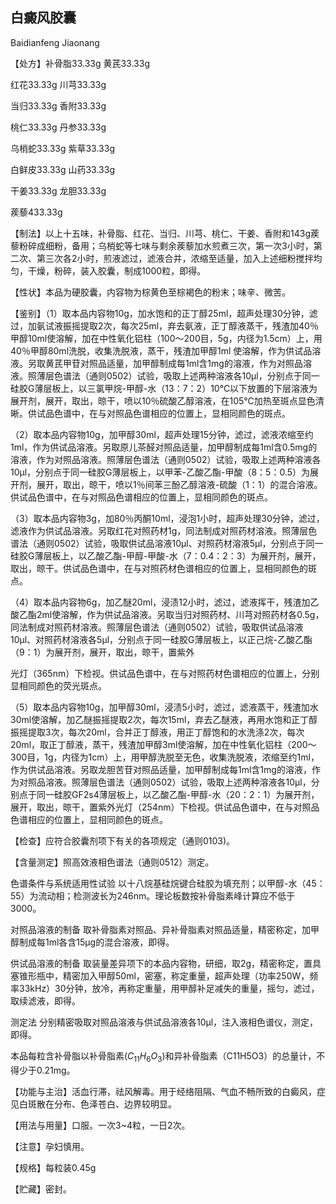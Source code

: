 ## 白癜风胶囊

Baidianfeng Jiaonang

【处方】补骨脂33.33g 黄芪33.33g

红花33.33g 川芎33.33g

当归33.33g 香附33.33g 

桃仁33.33g 丹参33.33g 

乌梢蛇33.33g 紫草33.33g 

白鲜皮33.33g 山药33.33g 

干姜33.33g 龙胆33.33g

蒺藜433.33g

【制法】以上十五味，补骨脂、红花、当归、川芎、桃仁、干姜、香附和143g蒺藜粉碎成细粉，备用；乌梢蛇等七味与剩余蒺藜加水煎煮三次，第一次3小时，第二次、第三次各2小时，煎液滤过，滤液合并，浓缩至适量，加入上述细粉搅拌均匀，干燥，粉碎，装入胶囊，制成1000粒，即得。

【性状】本品为硬胶囊，内容物为棕黄色至棕褐色的粉末；味辛、微苦。

【鉴别】（1）取本品内容物10g，加水饱和的正丁醇25ml，超声处理30分钟，滤过，加氨试液振摇提取2次，每次25ml，弃去氨液，正丁醇液蒸干，残渣加40％甲醇10ml使溶解，加在中性氧化铝柱（100～200目，5g，内径为1.5cm）上，用40％甲醇80ml洗脱，收集洗脱液，蒸干，残渣加甲醇1ml 使溶解，作为供试品溶液。另取黄芪甲苷对照品适量，加甲醇制成每1ml含1mg的溶液，作为对照品溶液。照薄层色谱法（通则0502）试验，吸取上述两种溶液各10μl，分别点于同一硅胶G薄层板上，以三氯甲烷-甲醇-水（13：7：2）10℃以下放置的下层溶液为展开剂，展开，取出，晾干，喷以10％硫酸乙醇溶液，在105℃加热至斑点显色清晰。供试品色谱中，在与对照品色谱相应的位置上，显相同颜色的斑点。

（2）取本品内容物10g，加甲醇30ml，超声处理15分钟，滤过，滤液浓缩至约1ml，作为供试品溶液。另取原儿茶醛对照品适量，加甲醇制成每1ml含0.5mg的溶液，作为对照品溶液。照薄层色谱法（通则0502）试验，吸取上述两种溶液各10μl，分别点于同一硅胶G薄层板上，以甲苯-乙酸乙酯-甲酸（8：5：0.5）为展开剂，展开，取出，晾干，喷以1％间苯三酚乙醇溶液-硫酸（1：1）的混合溶液。供试品色谱中，在与对照品色谱相应的位置上，显相同颜色的斑点。

（3）取本品内容物3g，加80％丙酮10ml，浸泡1小时，超声处理30分钟，滤过，滤液作为供试品溶液。另取红花对照药材1g，同法制成对照药材溶液。照薄层色谱法（通则0502）试验，吸取供试品溶液10μl、对照药材溶液5μl，分别点于同一硅胶G薄层板上，以乙酸乙酯-甲醇-甲酸-水（7：0.4：2：3）为展开剂，展开，取出，晾干。供试品色谱中，在与对照药材色谱相应的位置上，显相同颜色的斑点。

（4）取本品内容物6g，加乙醚20ml，浸渍12小时，滤过，滤液挥干，残渣加乙酸乙酯2ml使溶解，作为供试品溶液。另取当归对照药材、川芎对照药材各0.5g，同法制成对照药材溶液。照薄层色谱法（通则0502）试验，吸取供试品溶液10μl、对照药材溶液各5μl，分别点于同一硅胶G薄层板上，以正己烷-乙酸乙酯（9：1）为展开剂，展开，取出，晾干，置紫外

光灯（365nm）下检视。供试品色谱中，在与对照药材色谱相应的位置上，分别显相同颜色的荧光斑点。

（5）取本品内容物10g，加甲醇30ml，浸渍5小时，滤过，滤液蒸干，残渣加水30ml使溶解，加乙醚振摇提取2次，每次15ml，弃去乙醚液，再用水饱和正丁醇振摇提取3次，每次20ml，合并正丁醇液，用正丁醇饱和的水洗涤2次，每次20ml，取正丁醇液，蒸干，残渣加甲醇3ml使溶解，加在中性氧化铝柱（200～300目，1g，内径为1cm）上，用甲醇洗脱至无色，收集洗脱液，浓缩至约1ml，作为供试品溶液。另取龙胆苦苷对照品适量，加甲醇制成每1ml含1mg的溶液，作为对照品溶液。照薄层色谱法（通则0502）试验，吸取上述两种溶液各10μl，分别点于同一硅胶GF2s4薄层板上，以乙酸乙酯-甲醇-水（20：2：1）为展开剂，展开，取出，晾干，置紫外光灯（254nm）下检视。供试品色谱中，在与对照品色谱相应的位置上，显相同颜色的斑点。

【检查】应符合胶囊剂项下有关的各项规定（通则0103)。

【含量测定】照高效液相色谱法（通则0512）测定。

色谱条件与系统适用性试验 以十八烷基硅烷键合硅胶为填充剂；以甲醇-水（45：55）为流动相；检测波长为246nm。理论板数按补骨脂素峰计算应不低于3000。

对照品溶液的制备 取补骨脂素对照品、异补骨脂素对照品适量，精密称定，加甲醇制成每1ml各含15μg的混合溶液，即得。

供试品溶液的制备 取装量差异项下的本品内容物，研细，取2g，精密称定，置具塞锥形瓶中，精密加入甲醇50ml，密塞，称定重量，超声处理（功率250W，频率33kHz）30分钟，放冷，再称定重量，用甲醇补足减失的重量，摇匀，滤过，取续滤液，即得。

测定法 分别精密吸取对照品溶液与供试品溶液各10μl，注入液相色谱仪，测定，即得。

本品每粒含补骨脂以补骨脂素$( C _ { 1 1 } H _ { 6 } O _ { 3 } )$和异补骨脂素（C11H5O3）的总量计，不得少于0.21mg。

【功能与主治】活血行滞，祛风解毒。用于经络阻隔、气血不畅所致的白癜风，症见白斑散在分布、色泽苍白、边界较明显。

【用法与用量】口服。一次3\~4粒，一日2次。

【注意】孕妇慎用。

【规格】每粒装0.45g

【贮藏】密封。
